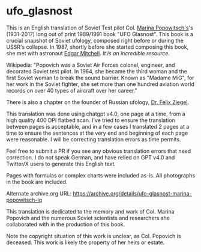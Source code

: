 # ufo_glasnost
This is an English translation of Soviet Test pilot Col. [Marina Popowitsch's](https://en.wikipedia.org/wiki/Marina_Popovich)'s (1931-2017) long out of print 1989/1991 book "UFO Glasnost". This book is a crucial snapshot of Soviet ufology, composed right before or during the USSR's collapse. In 1987, shortly before she started composing this book, she met with astronaut [Edgar Mitchell](https://en.wikipedia.org/wiki/Edgar_Mitchell). *It is an incredible resource.*

Wikipedia: "Popovich was a Soviet Air Forces colonel, engineer, and decorated Soviet test pilot. In 1964, she became the third woman and the first Soviet woman to break the sound barrier. Known as "Madame MiG", for her work in the Soviet fighter, she set more than one hundred aviation world records on over 40 types of aircraft over her career."

There is also a chapter on the founder of Russian ufology, [Dr. Felix Ziegel](https://en.wikipedia.org/wiki/Felix_Ziegel).

This translation was done using chatgpt v4.0, one page at a time, from a high quality 400 DPI flatbed scan. I've tried to ensure the translation between pages is acceptable, and in a few cases I translated 2 pages at a time to ensure the sentences at the very end and beginning of each page were reasonable. I will be correcting translation errors as time permits. 

Feel free to submit a PR if you see any obvious translation errors that need correction. I do not speak German, and have relied on GPT v4.0 and Twitter/X users to generate this English text.

Pages with formulas or complex charts were included as-is. All photographs in the book are included.

Alternate archive.org URL:
https://archive.org/details/ufo-glasnost-marina-popowitsch-lq

This translation is dedicated to the memory and work of Col. Marina Popovich and the numerous Soviet scientists and researchers she collaborated with in the production of this book. 

Note the copyright situation of this work is unclear, as Col. Popovich is deceased. This work is likely the property of her heirs or estate.
